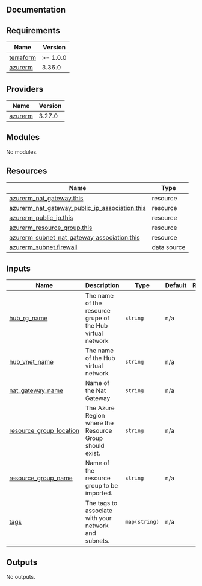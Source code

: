 ## Documentation

<!-- BEGINNING OF PRE-COMMIT-TERRAFORM DOCS HOOK -->
## Requirements

| Name | Version |
|------|---------|
| <a name="requirement_terraform"></a> [terraform](#requirement\_terraform) | >= 1.0.0 |
| <a name="requirement_azurerm"></a> [azurerm](#requirement\_azurerm) | 3.36.0 |

## Providers

| Name | Version |
|------|---------|
| <a name="provider_azurerm"></a> [azurerm](#provider\_azurerm) | 3.27.0 |

## Modules

No modules.

## Resources

| Name | Type |
|------|------|
| [azurerm_nat_gateway.this](https://registry.terraform.io/providers/hashicorp/azurerm/3.36.0/docs/resources/nat_gateway) | resource |
| [azurerm_nat_gateway_public_ip_association.this](https://registry.terraform.io/providers/hashicorp/azurerm/3.36.0/docs/resources/nat_gateway_public_ip_association) | resource |
| [azurerm_public_ip.this](https://registry.terraform.io/providers/hashicorp/azurerm/3.36.0/docs/resources/public_ip) | resource |
| [azurerm_resource_group.this](https://registry.terraform.io/providers/hashicorp/azurerm/3.36.0/docs/resources/resource_group) | resource |
| [azurerm_subnet_nat_gateway_association.this](https://registry.terraform.io/providers/hashicorp/azurerm/3.36.0/docs/resources/subnet_nat_gateway_association) | resource |
| [azurerm_subnet.firewall](https://registry.terraform.io/providers/hashicorp/azurerm/3.36.0/docs/data-sources/subnet) | data source |

## Inputs

| Name | Description | Type | Default | Required |
|------|-------------|------|---------|:--------:|
| <a name="input_hub_rg_name"></a> [hub\_rg\_name](#input\_hub\_rg\_name) | The name of the resource grupe of the Hub virtual network | `string` | n/a | yes |
| <a name="input_hub_vnet_name"></a> [hub\_vnet\_name](#input\_hub\_vnet\_name) | The name of the Hub virtual network | `string` | n/a | yes |
| <a name="input_nat_gateway_name"></a> [nat\_gateway\_name](#input\_nat\_gateway\_name) | Name of the Nat Gateway | `string` | n/a | yes |
| <a name="input_resource_group_location"></a> [resource\_group\_location](#input\_resource\_group\_location) | The Azure Region where the Resource Group should exist. | `string` | n/a | yes |
| <a name="input_resource_group_name"></a> [resource\_group\_name](#input\_resource\_group\_name) | Name of the resource group to be imported. | `string` | n/a | yes |
| <a name="input_tags"></a> [tags](#input\_tags) | The tags to associate with your network and subnets. | `map(string)` | n/a | yes |

## Outputs

No outputs.
<!-- END OF PRE-COMMIT-TERRAFORM DOCS HOOK -->
